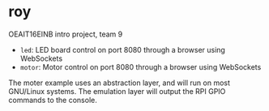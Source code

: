 # roy
OEAIT16EINB intro project, team 9

 * `led`: LED board control on port 8080 through a browser using WebSockets
 * `motor`: Motor control on port 8080 through a browser using WebSockets

The moter example uses an abstraction layer, and will run on most GNU/Linux
systems. The emulation layer will output the RPI GPIO commands to the console.

